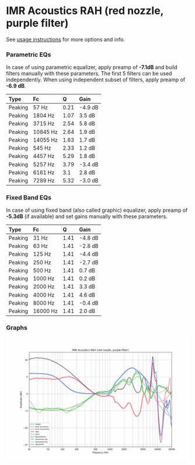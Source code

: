 # IMR Acoustics RAH (red nozzle, purple filter)
See [usage instructions](https://github.com/jaakkopasanen/AutoEq#usage) for more options and info.

### Parametric EQs
In case of using parametric equalizer, apply preamp of **-7.1dB** and build filters manually
with these parameters. The first 5 filters can be used independently.
When using independent subset of filters, apply preamp of **-6.9 dB**.

| Type    | Fc       |    Q | Gain    |
|:--------|:---------|:-----|:--------|
| Peaking | 57 Hz    | 0.21 | -4.9 dB |
| Peaking | 1804 Hz  | 1.07 | 3.5 dB  |
| Peaking | 3715 Hz  | 2.54 | 5.8 dB  |
| Peaking | 10845 Hz | 2.64 | 1.9 dB  |
| Peaking | 14055 Hz | 1.63 | 1.7 dB  |
| Peaking | 545 Hz   | 2.33 | 1.2 dB  |
| Peaking | 4457 Hz  | 5.29 | 1.8 dB  |
| Peaking | 5257 Hz  | 3.79 | -3.4 dB |
| Peaking | 6161 Hz  | 3.1  | 2.8 dB  |
| Peaking | 7289 Hz  | 5.32 | -3.0 dB |

### Fixed Band EQs
In case of using fixed band (also called graphic) equalizer, apply preamp of **-5.3dB**
(if available) and set gains manually with these parameters.

| Type    | Fc       |    Q | Gain    |
|:--------|:---------|:-----|:--------|
| Peaking | 31 Hz    | 1.41 | -4.8 dB |
| Peaking | 63 Hz    | 1.41 | -2.8 dB |
| Peaking | 125 Hz   | 1.41 | -4.4 dB |
| Peaking | 250 Hz   | 1.41 | -2.7 dB |
| Peaking | 500 Hz   | 1.41 | 0.7 dB  |
| Peaking | 1000 Hz  | 1.41 | 0.2 dB  |
| Peaking | 2000 Hz  | 1.41 | 3.3 dB  |
| Peaking | 4000 Hz  | 1.41 | 4.6 dB  |
| Peaking | 8000 Hz  | 1.41 | -0.4 dB |
| Peaking | 16000 Hz | 1.41 | 2.0 dB  |

### Graphs
![](./IMR%20Acoustics%20RAH%20(red%20nozzle,%20purple%20filter).png)